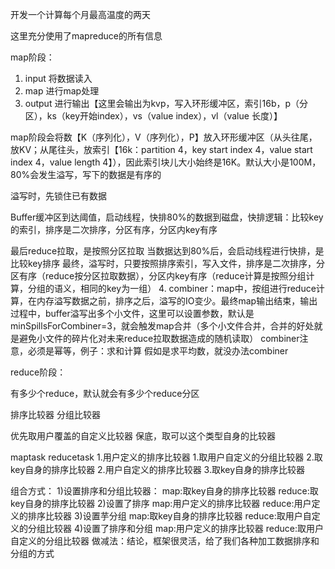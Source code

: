 开发一个计算每个月最高温度的两天

这里充分使用了mapreduce的所有信息


map阶段：

1. input 将数据读入
2. map 进行map处理
3. output 进行输出【这里会输出为kvp，写入环形缓冲区，索引16b，p（分区），ks（key开始index），vs（value index），vl（value 长度）】

map阶段会将数【K（序列化），V（序列化），P】放入环形缓冲区（从头往尾，放KV；从尾往头，放索引【16k：partition 4，key start index 4，value start index 4，value length 4】），因此索引块儿大小始终是16K。默认大小是100M，80%会发生溢写，写下的数据是有序的

溢写时，先锁住已有数据

Buffer缓冲区到达阈值，启动线程，快排80%的数据到磁盘，快排逻辑：比较key的索引，排序是二次排序，分区有序，分区内key有序

最后reduce拉取，是按照分区拉取
当数据达到80%后，会启动线程进行快排，是比较key排序
最终，溢写时，只要按照排序索引，写入文件，排序是二次排序，分区有序（reduce按分区拉取数据），分区内key有序（reduce计算是按照分组计算，分组的语义，相同的key为一组）
4. combiner：map中，按组进行reduce计算，在内存溢写数据之前，排序之后，溢写的IO变少。最终map输出结束，输出过程中，buffer溢写出多个小文件，这里可以设置参数，默认是minSpillsForCombiner=3，就会触发map合并（多个小文件合并，合并的好处就是避免小文件的碎片化对未来reduce拉取数据造成的随机读取）
combiner注意，必须是幂等，例子：求和计算
假如是求平均数，就没办法combiner








reduce阶段：

有多少个reduce，默认就会有多少个reduce分区 




排序比较器
分组比较器


优先取用户覆盖的自定义比较器
保底，取可以这个类型自身的比较器

maptask                         reducetask
1.用户定义的排序比较器              1.取用户自定义的分组比较器
2.取key自身的排序比较器             2.用户自定义的排序比较器
                                 3.取key自身的排序比较器


组合方式：
1)设置排序和分组比较器：
    map:取key自身的排序比较器
    reduce:取key自身的排序比较器
2)设置了排序
    map:用户定义的排序比较器
    reduce:用户定义的排序比较器
3)设置芋分组
    map:取key自身的排序比较器
    reduce:取用户自定义的分组比较器
4)设置了排序和分组
    map:用户定义的排序比较器
    reduce:取用户自定义的分组比较器
做减法：结论，框架很灵活，给了我们各种加工数据排序和分组的方式